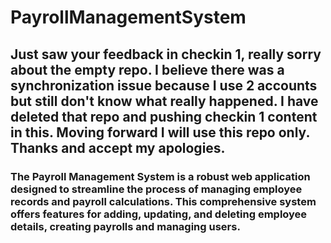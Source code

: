 # PayrollManagementSystem

## Just saw your feedback in checkin 1, really sorry about the empty repo. I believe there was a synchronization issue because I use 2 accounts but still don't know what really happened. I have deleted that repo and pushing checkin 1 content in this. Moving forward I will use this repo only. Thanks and accept my apologies.

### The Payroll Management System is a robust web application designed to streamline the process of managing employee records and payroll calculations. This comprehensive system offers features for adding, updating, and deleting employee details, creating payrolls and managing users.
